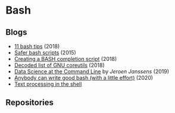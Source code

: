 # Bash

## Blogs

* [11 bash tips](https://zwischenzugs.com/2018/10/12/eleven-bash-tips-you-might-want-to-know/) \(2018\)
* [Safer bash scripts](https://vaneyckt.io/posts/safer_bash_scripts_with_set_euxo_pipefail/) \(2015\)
* [Creating a BASH completion script](https://iridakos.com/tutorials/2018/03/01/bash-programmable-completion-tutorial) \(2018\)
* [Decoded list of GNU coreutils](http://www.maizure.org/projects/decoded-gnu-coreutils/index.html) \(2018\)
* [Data Science at the Command Line](https://www.datascienceatthecommandline.com/) by _Jeroen Janssens_ \(2019\)
* [Anybody can write good bash (with a little effort)](https://blog.yossarian.net/2020/01/23/Anybody-can-write-good-bash-with-a-little-effort) \(2020\)
* [Text processing in the shell](https://blog.balthazar-rouberol.com/text-processing-in-the-shell)

## Repositories

